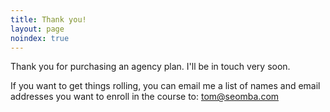 ```yaml
---
title: Thank you!
layout: page
noindex: true
---
```


Thank you for purchasing an agency plan. I'll be in touch very soon.

If you want to get things rolling, you can email me a list of names and email addresses you want to enroll in the course to: tom@seomba.com